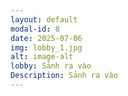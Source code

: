 ```yaml
---
layout: default
modal-id: 8
date: 2025-07-06
img: lobby_1.jpg
alt: image-alt
lobby: Sảnh ra vào
Description: Sảnh ra vào
---
```

